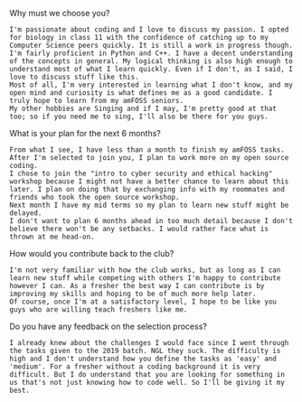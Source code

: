 Why must we choose you?

    I'm passionate about coding and I love to discuss my passion. I opted for biology in class 11 with the confidence of catching up to my Computer Science peers quickly. It is still a work in progress though.     I'm fairly proficient in Python and C++. I have a decent understanding of the concepts in general. My logical thinking is also high enough to understand most of what I learn quickly. Even if I don't, as I said, I love to discuss stuff like this. 
    Most of all, I'm very interested in learning what I don't know, and my open mind and curiosity is what defines me as a good candidate. I truly hope to learn from my amFOSS seniors.
    My other hobbies are Singing and if I may, I'm pretty good at that too; so if you need me to sing, I'll also be there for you guys. 


What is your plan for the next 6 months?

    From what I see, I have less than a month to finish my amFOSS tasks. After I'm selected to join you, I plan to work more on my open source coding. 
    I chose to join the "intro to cyber security and ethical hacking" workshop because I might not have a better chance to learn about this later. I plan on doing that by exchanging info with my roommates and friends who took the open source workshop.
    Next month I have my mid terms so my plan to learn new stuff might be delayed. 
    I don't want to plan 6 months ahead in too much detail because I don't believe there won't be any setbacks. I would rather face what is thrown at me head-on. 


How would you contribute back to the club? 

    I'm not very familiar with how the club works, but as long as I can learn new stuff while competing with others I'm happy to contribute however I can. As a fresher the best way I can contribute is by improving my skills and hoping to be of much more help later. 
    Of course, once I'm at a satisfactory level, I hope to be like you guys who are willing teach freshers like me.


Do you have any feedback on the selection process?

    I already knew about the challenges I would face since I went through the tasks given to the 2019 batch. NGL they suck. The difficulty is high and I don't understand how you define the tasks as 'easy' and 'medium'. For a fresher without a coding background it is very difficult. But I do understand that you are looking for something in us that's not just knowing how to code well. So I'll be giving it my best. 
    

